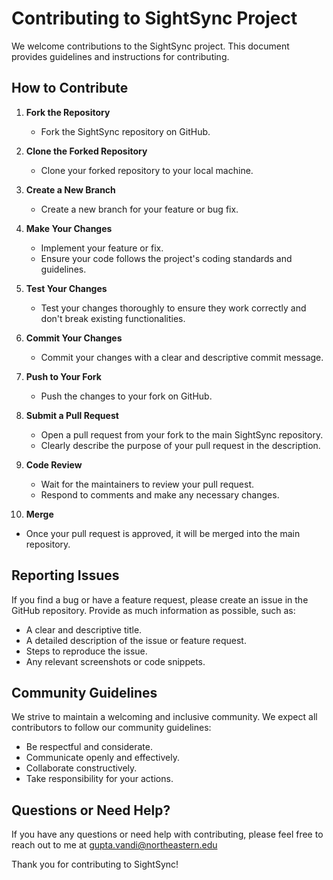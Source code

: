 # Contributing to SightSync Project

We welcome contributions to the SightSync project. This document provides guidelines and instructions for contributing.

## How to Contribute

1. **Fork the Repository**
   - Fork the SightSync repository on GitHub.

2. **Clone the Forked Repository**
   - Clone your forked repository to your local machine.

3. **Create a New Branch**
   - Create a new branch for your feature or bug fix.

4. **Make Your Changes**
   - Implement your feature or fix.
   - Ensure your code follows the project's coding standards and guidelines.

5. **Test Your Changes**
   - Test your changes thoroughly to ensure they work correctly and don't break existing functionalities.

6. **Commit Your Changes**
   - Commit your changes with a clear and descriptive commit message.

7. **Push to Your Fork**
   - Push the changes to your fork on GitHub.

8. **Submit a Pull Request**
   - Open a pull request from your fork to the main SightSync repository.
   - Clearly describe the purpose of your pull request in the description.

9. **Code Review**
   - Wait for the maintainers to review your pull request.
   - Respond to comments and make any necessary changes.

10. **Merge**
   - Once your pull request is approved, it will be merged into the main repository.

## Reporting Issues

If you find a bug or have a feature request, please create an issue in the GitHub repository. Provide as much information as possible, such as:

- A clear and descriptive title.
- A detailed description of the issue or feature request.
- Steps to reproduce the issue.
- Any relevant screenshots or code snippets.

## Community Guidelines

We strive to maintain a welcoming and inclusive community. We expect all contributors to follow our community guidelines:

- Be respectful and considerate.
- Communicate openly and effectively.
- Collaborate constructively.
- Take responsibility for your actions.

## Questions or Need Help?

If you have any questions or need help with contributing, please feel free to reach out to me at [gupta.vandi@northeastern.edu](mailto:gupta.vandi@northeastern.edu)

Thank you for contributing to SightSync!